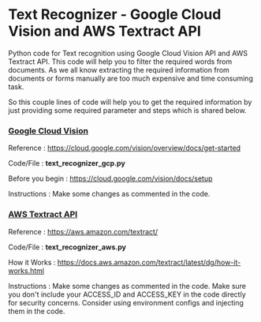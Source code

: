 # Text Recognizer - Google Cloud Vision and AWS Textract API

Python code for Text recognition using Google Cloud Vision API and AWS Textract API. This code will help you to filter the required words from documents. As we all know extracting the required information from documents or forms manually are too much expensive and time consuming task.  

So this couple lines of code will help you to get the required information by just providing some required parameter and steps which is shared below.



### <u>Google Cloud Vision</u>

Reference : https://cloud.google.com/vision/overview/docs/get-started

Code/File :  **text_recognizer_gcp.py** 

Before you begin : https://cloud.google.com/vision/docs/setup

Instructions : Make some changes as commented in the code. 



### <u>AWS Textract API</u>

Reference : https://aws.amazon.com/textract/

Code/File :  **text_recognizer_aws.py** 

How it Works : https://docs.aws.amazon.com/textract/latest/dg/how-it-works.html 

Instructions : Make some changes as commented in the code. Make sure you don't include your ACCESS_ID 						and ACCESS_KEY in the code directly for security concerns. Consider using environment 						configs and injecting them in the code.







